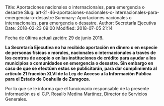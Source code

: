 Title: Aportaciones nacionales o internacionales, para emergencia o desastre
Slug: art-21-46-aportaciones-nacionales-o-internacionales-para-emergencia-o-desastre
Summary: Aportaciones nacionales o internacionales, para emergencia o desastre.
Author: Secretaría Ejecutiva
Date: 2018-02-23 09:00
Modified: 2018-07-05 21:14


Fecha de última actualización: 29 de junio 2018.

**La Secretaría Ejecutiva no ha recibido aportación en dinero o en
especie de personas físicas o morales, nacionales o internacionales a
través de los centros de acopio o en las instituciones de crédito para
ayudar a los municipios o comunidades en emergencia o desastre. Sin
embargo en caso de que se efectúen estos se publicitarán, para dar
cumplimiento al artículo 21 fracción XLVI de la Ley de Acceso a la
Información Pública para el Estado de Coahuila de Zaragoza.**

Por lo que se le informa que el funcionario responsable de la presente
información es el C.P. Rosalío Medina Martínez, Director de Servicios
Generales.
